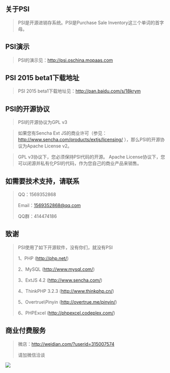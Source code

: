 关于PSI
-------------
>PSI是开源进销存系统。PSI是Purchase Sale Inventory这三个单词的首字母。

PSI演示
-------------
>PSI的演示见：http://psi.oschina.mopaas.com

PSI 2015 beta1下载地址
-------------
>PSI 2015 beta1下载地址见：http://pan.baidu.com/s/18krym

PSI的开源协议
-------------
>PSI的开源协议为GPL v3

>如果您有Sencha Ext JS的商业许可（参见： http://www.sencha.com/products/extjs/licensing/ ），那么PSI的开源协议为Apache License v2。

>GPL v3协议下，您必须保持PSI代码的开源。 
>Apache License协议下，您可以闭源并私有化PSI的代码，作为您自己的商业产品来销售。

如需要技术支持，请联系
-------------
>QQ：1569352868
>
>Email：1569352868@qq.com
>
>QQ群：414474186

致谢
-------------
>PSI使用了如下开源软件，没有你们，就没有PSI
> 
>1、PHP (http://php.net/)
>
>2、MySQL (http://www.mysql.com/)
>
>3、ExtJS 4.2 (http://www.sencha.com/)
>
>4、ThinkPHP 3.2.3 (http://www.thinkphp.cn/)
>
>5、Overtrue\Pinyin (http://overtrue.me/pinyin/)
>
>6、PHPExcel (http://phpexcel.codeplex.com/)

商业付费服务
-------------
>微店：http://weidian.com/?userid=315007574
>
>请加微信洽谈
<img src="http://static.oschina.net/uploads/space/2015/0220/171355_VdiS_134395.png">